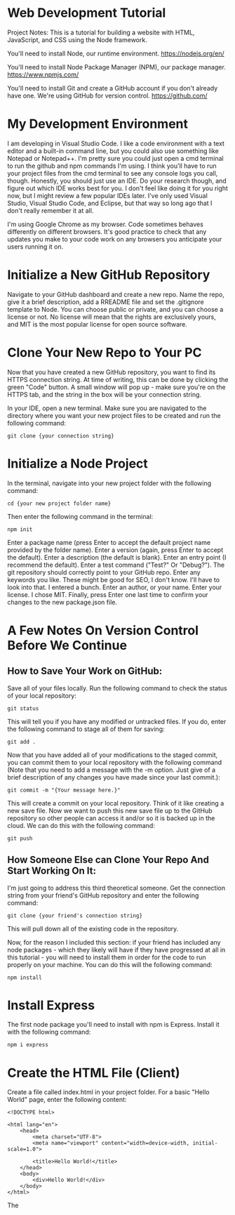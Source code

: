 # Web Development Tutorial

Project Notes:
This is a tutorial for building a website with HTML, JavaScript, and CSS using the Node framework.

You'll need to install Node, our runtime environment.
https://nodejs.org/en/

You'll need to install Node Package Manager (NPM), our package manager.
https://www.npmjs.com/

You'll need to install Git and create a GitHub account if you don't already have one. We're using GitHub for version control.
https://github.com/

# My Development Environment

I am developing in Visual Studio Code. I like a code environment with a text editor and a built-in command line, but you could also use something like Notepad or Notepad++. I'm pretty sure you could just open a cmd terminal to run the github and npm commands I'm using. I think you'll have to run your project files from the cmd terminal to see any console logs you call, though. Honestly, you should just use an IDE. Do your research though, and figure out which IDE works best for you. I don't feel like doing it for you right now, but I might review a few popular IDEs later. I've only used Visual Studio, Visual Studio Code, and Eclipse, but that way so long ago that I don't really remember it at all.

I'm using Google Chrome as my browser. Code sometimes behaves differently on different browsers. It's good practice to check that any updates you make to your code work on any browsers you anticipate your users running it on.

# Initialize a New GitHub Repository

Navigate to your GitHub dashboard and create a new repo.
Name the repo, give it a brief description, add a RREADME file and set the .gitignore template to Node.
You can choose public or private, and you can choose a license or not. No license will mean that the rights are exclusively yours, and MIT is the most popular license for open source software.

# Clone Your New Repo to Your PC

Now that you have created a new GitHub repository, you want to find its HTTPS connection string. At time of writing, this can be done by clicking the green "Code" button. A small window will pop up - make sure you're on the HTTPS tab, and the string in the box will be your connection string.

In your IDE, open a new terminal. Make sure you are navigated to the directory where you want your new project files to be created and run the following command:

    git clone {your connection string}

# Initialize a Node Project

In the terminal, navigate into your new project folder with the following command:

    cd {your new project folder name}

Then enter the following command in the terminal:

    npm init

Enter a package name (press Enter to accept the default project name provided by the folder name).
Enter a version (again, press Enter to accept the default).
Enter a description (the default is blank).
Enter an entry point (I recommend the default).
Enter a test command ("Test?" Or "Debug?").
The git repository should correctly point to your GitHub repo.
Enter any keywords you like. These might be good for SEO, I don't know. I'll have to look into that. I entered a bunch.
Enter an author, or your name.
Enter your license. I chose MIT.
Finally, press Enter one last time to confirm your changes to the new package.json file.

# A Few Notes On Version Control Before We Continue

## How to Save Your Work on GitHub:

Save all of your files locally.
Run the following command to check the status of your local repository:

    git status

This will tell you if you have any modified or untracked files. If you do, enter the following command to stage all of them for saving:

    git add .

Now that you have added all of your modifications to the staged commit, you can commit them to your local repository with the following command (Note that you need to add a message with the -m option. Just give of a brief description of any changes you have made since your last commit.):

    git commit -m "{Your message here.}"

This will create a commit on your local repository. Think of it like creating a new save file. Now we want to push this new save file up to the GitHub repository so other people can access it and/or so it is backed up in the cloud. We can do this with the following command:

    git push

## How Someone Else can Clone Your Repo And Start Working On It:

I'm just going to address this third theoretical someone.
Get the connection string from your friend's GitHub repository and enter the following command:

    git clone {your friend's connection string}

This will pull down all of the existing code in the repository.

Now, for the reason I included this section: if your friend has included any node packages - which they likely will have if they have progressed at all in this tutorial - you will need to install them in order for the code to run properly on your machine. You can do this will the following command:

    npm install

# Install Express

The first node package you'll need to install with npm is Express. Install it with the following command:

    npm i express

# Create the HTML File (Client)

Create a file called index.html in your project folder. For a basic "Hello World" page, enter the following content:

    <!DOCTYPE html>

    <html lang="en">
        <head>
            <meta charset="UTF-8">
            <meta name="viewport" content="width=device-width, initial-scale=1.0">

            <title>Hello World!</title>
        </head>
        <body>
            <div>Hello World!</div>
        </body>
    </html>

The <title> tag sets the title that will appear in the tab at the top of your browser.
Everything inside the <body> tag is the content that will appear on the user's screen.

# Create the JS File (Server)

We need to set up an express server.

First, require the express library that we downloaded at the top of the file:

    const express = require('express');

Then create an instance of express called "app":

    const app = express();

Now, set a port. This is the port that the client will connect to. Select a number between 3000 and 8000.

    const port = 3000;

Next, enter the following:

    app.get('/', function (req, res) {
        res.sendFile('index.html', {root: __dirname});
    })

This is an example of an express route. This get route takes two parameters: the path ("/", in this case) and a callback function. This callback function is called middleware, because it runs in the middle of the route's path to the server and back. The content of the function here will send the index.html file to the client.

Finally, the app needs to listen on the route:

    app.listen(port, () => {
        console.log(`Now listening on port ${port}`);
    });

# Run The Server

Finally, run your server with the following command in the terminal:

    node index.js

Now you can open your app at the following URL:

    http://localhost:{Your port}}/

# Next Steps

Now that you've gotten started, you should create a Trello account if you haven't already got one. It's an excellent tool for keeping track of progress.

Moving forward, we want to:

Deploy the website. Getting the website deployed early means that we know each subsequent step works on Heroku. I should look into other services, too. Better to be diverse.

We need a Navbar, and multiple pages.

Figure out what kind of database we want to use and figure out how to connect to it. I'm going to be using SQL because I like SSMS.

Set up authorization. It needs to save tokens or something to remember if the user is logged in. Different users should be able to see their own data.

Email newsletter sign up and means for the admin to send emails. Latter does not need to be built in.

Payment processing and a store page.

Google Ads. Maybe look into other services, as well.

Search Engine Optimization (SEO)

User Content - Allow certain user roles to create articles, which create pages and are navigable to.

Search functionality - allow users to search site's articles. Articles should be filterable by title, tags, content, date, and author. "Relevance" is the number of times a keyphrase and/or keyword appears in any/all of these.

Admin Studio: Where admins can see and edit users, send email, and see orders.

User Roles:

- Administrator: Can see and edit any/all user roles/permissions.
- Operator: Can see and edit user roles/permissions, except changing users to/from Operators or Administrators.
- Author: Can add/edit/delete articles.
- Manager: Can add/edit/delete store posts.
- Email: Can read and send email.

# References

Set Up and Run a Simple Node Server Project:
https://levelup.gitconnected.com/set-up-and-run-a-simple-node-server-project-38b403a3dc09

# Deploying to Heroku

On Heroku.com, create a new app.

Select GitHub as the deployment method.

Selecct your GitHub repository to connect to.

Enable automatic deploys.

My build is failing. Pretty sure it's because I don't have a start script. Let's find out.

I'll try adding a start script to the project's package.json file.

    "start": "index.js"

# References

GitHub Integration (Heroku GitHub Deploys)
https://devcenter.heroku.com/articles/github-integration

Getting Started on Heroku with Node.js
https://devcenter.heroku.com/articles/getting-started-with-nodejs?singlepage=true

Best Practices for Node.js Development
https://devcenter.heroku.com/articles/node-best-practices
